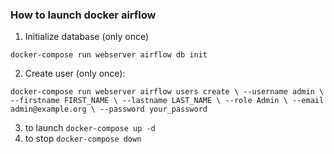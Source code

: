 ### How to launch docker airflow 

1. Initialize database (only once)

`docker-compose run webserver airflow db init` 

2. Create user (only once): 

`docker-compose run webserver airflow users create \
    --username admin \
    --firstname FIRST_NAME \
    --lastname LAST_NAME \
    --role Admin \
    --email admin@example.org \
    --password your_password`

3. to launch `docker-compose up -d`
3. to stop `docker-compose down`